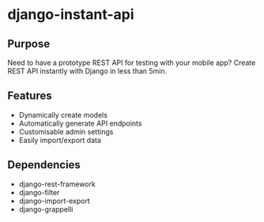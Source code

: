 django-instant-api
======================


Purpose
----------
Need to have a prototype REST API for testing with your mobile app?
Create REST API instantly with Django in less than 5min.


Features
------------
* Dynamically create models
* Automatically generate API endpoints
* Customisable admin settings
* Easily import/export data


Dependencies
----------------
* django-rest-framework
* django-filter
* django-import-export
* django-grappelli